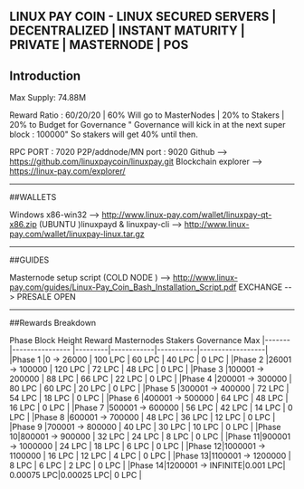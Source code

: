 ## LINUX PAY COIN - LINUX SECURED SERVERS | DECENTRALIZED | INSTANT MATURITY | PRIVATE | MASTERNODE | POS

## Introduction
Max Supply: 74.88M

Reward Ratio : 60/20/20  | 60% Will go to MasterNodes | 20% to Stakers | 20% to Budget for Governance " Governance will kick in at the next super block : 100000" So stakers will get 40% until then.

RPC PORT : 7020
P2P/addnode/MN port : 9020
Github --> https://github.com/linuxpaycoin/linuxpay.git
Blockchain explorer --> https://linux-pay.com/explorer/

---------------------------------------------------
##WALLETS

Windows x86-win32 -->  http://www.linux-pay.com/wallet/linuxpay-qt-x86.zip
(UBUNTU )linuxpayd & linuxpay-cli -->  http://www.linux-pay.com/wallet/linuxpay-linux.tar.gz

---------------------------------------------------
##GUIDES

Masternode setup script (COLD NODE )  --> http://www.linux-pay.com/guides/Linux-Pay_Coin_Bash_Installation_Script.pdf
EXCHANGE --> PRESALE OPEN

---------------------------------------------------

##Rewards Breakdown

  Phase      Block Height       Reward   Masternodes    Stakers    Governance Max
|------- |----------------   |---------|------------|-----------|------------------|
|Phase 1 |0 -> 26000         | 100 LPC | 60 LPC     | 40 LPC    | 0 LPC            |
|Phase 2 |26001 -> 100000    | 120 LPC | 72 LPC     | 48 LPC    | 0 LPC            |
|Phase 3 |100001 -> 200000   | 88 LPC  | 66 LPC     | 22 LPC    | 0 LPC            |
|Phase 4 |200001 -> 300000   | 80 LPC  | 60 LPC     | 20 LPC    | 0 LPC            |
|Phase 5 |300001 -> 400000   | 72 LPC  | 54 LPC     | 18 LPC    | 0 LPC            |
|Phase 6 |400001 -> 500000   | 64 LPC  | 48 LPC     | 16 LPC    | 0 LPC            |
|Phase 7 |500001 -> 600000   | 56 LPC  | 42 LPC     | 14 LPC    | 0 LPC            |
|Phase 8 |600001 -> 700000   | 48 LPC  | 36 LPC     | 12 LPC    | 0 LPC            |
|Phase 9 |700001 -> 800000   | 40 LPC  | 30 LPC     | 10 LPC    | 0 LPC            |
|Phase 10|800001 -> 900000   | 32 LPC  | 24 LPC     | 8 LPC     | 0 LPC            |
|Phase 11|900001 -> 1000000  | 24 LPC  | 18 LPC     | 6 LPC     | 0 LPC            |
|Phase 12|1000001 -> 1100000 | 16 LPC  | 12 LPC     | 4 LPC     | 0 LPC            |
|Phase 13|1100001 -> 1200000 | 8 LPC   | 6 LPC      | 2 LPC     | 0 LPC            |
|Phase 14|1200001 -> INFINITE|0.001 LPC| 0.00075 LPC|0.00025 LPC| 0 LPC            |
 
